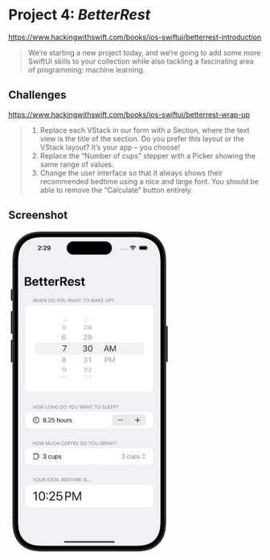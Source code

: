 # Project 4: *BetterRest*
https://www.hackingwithswift.com/books/ios-swiftui/betterrest-introduction
> We’re starting a new project today, and we’re going to add some more SwiftUI skills to your collection while also tackling a fascinating area of programming: machine learning.

## Challenges
https://www.hackingwithswift.com/books/ios-swiftui/betterrest-wrap-up
>1. Replace each VStack in our form with a Section, where the text view is the title of the section. Do you prefer this layout or the VStack layout? It’s your app – you choose!
>2. Replace the “Number of cups” stepper with a Picker showing the same range of values.
>3. Change the user interface so that it always shows their recommended bedtime using a nice and large font. You should be able to remove the “Calculate” button entirely.

## Screenshot
![Project 4: BetterRest](Screenshots/06-Project04-large01.png)
